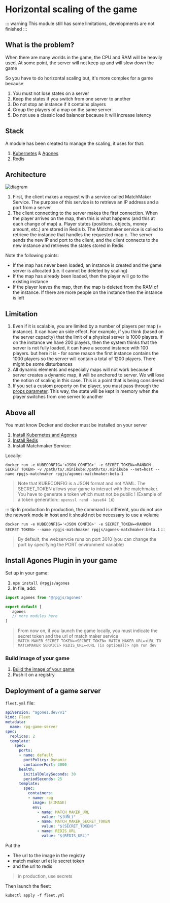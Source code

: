 # Horizontal scaling of the game 

::: warning
This module still has some limitations, developments are not finished
:::

## What is the problem?

When there are many worlds in the game, the CPU and RAM will be heavily used. At some point, the server will not keep up and will slow down the game

So you have to do horizontal scaling but, it's more complex for a game because

1. You must not lose states on a server
2. Keep the states if you switch from one server to another
3. Do not stop an instance if it contains players
4. Group the players of a map on the same server
5. Do not use a classic load balancer because it will increase latency

## Stack

A module has been created to manage the scaling, it uses for that:

1. [Kubernetes](https://kubernetes.io) & [Agones](https://agones.dev/site/)
2. Redis

## Architecture

![diagram](/assets/agones-diagram.jpg)

1. First, the client makes a request with a service called MatchMaker Service. The purpose of this service is to retrieve an IP address and a port from a server
2. The client connecting to the server makes the first connection. When the player arrives on the map, then this is what happens (and this at each change of map)
    a. Player states (positions, objects, money amount, etc.) are stored in Redis
    b. The Matchmaker service is called to retrieve the instance that handles the requested map
    c. The server sends the new IP and port to the client, and the client connects to the new instance and retrieves the states stored in Redis

Note the following points:

- If the map has never been loaded, an instance is created and the game server is allocated (i.e. it cannot be deleted by scaling)
- If the map has already been loaded, then the player will go to the existing instance
- If the player leaves the map, then the map is deleted from the RAM of the instance. If there are more people on the instance then the instance is left

## Limitation

1. Even if it is scalable, you are limited by a number of players per map (= instance). It can have an side effect. For example, if you think (based on the server capacity) that the limit of a physical server is 1000 players. If on the instance we have 200 players, then the system thinks that the server is not fully loaded, it can have a second instance with 100 players. but here it is - for some reason the first instance contains the 1000 players so the server will contain a total of 1200 players. There might be some disturbances
2. All dynamic elements and especially maps will not work because if server creates a dynamic map, it will be anchored to server. We will lose the notion of scaling in this case. This is a point that is being considered
3. If you set a custom property on the player, you must pass through the [props parameter](/classes/player.html#props). This way, the state will be kept in memory when the player switches from one server to another

## Above all

You must know Docker and docker must be installed on your server

1. [Install Kubernetes and Agones](https://agones.dev/site/docs/installation/)
2. [Install Redis](https://redis.io/docs/getting-started/)
3. Install Matchmaker Service:

Locally:

`docker run -e KUBECONFIG='<JSON CONFIG>' -e SECRET_TOKEN=<RANDOM SECRET TOKEN> -v /path/to/.minikube:/path/to/.minikube --net=host --name rpgjs-matchmaker rpgjs/agones-matchmaker:beta.1`

> Note that KUBECONFIG is a JSON format and not YAML. 
> The SECRET_TOKEN allows your game to interact with the matchmaker. You have to generate a token which must not be public ! (Example of a token generation:: `openssl rand -base64 16`)

::: tip In production
In production, the command is different, you do not use the network mode in host and it should not be necessary to use a volume

`docker run -e KUBECONFIG='<JSON CONFIG>' -e SECRET_TOKEN=<RANDOM SECRET TOKEN> --name rpgjs-matchmaker rpgjs/agones-matchmaker:beta.1`
:::

>  By default, the webservcie runs on port 3010 (you can change the port by specifying the PORT environment variable)

## Install Agones Plugin in your game

Set up in your game:

1. `npm install @rpgjs/agones`
2. In <PathTo to="modIndex" /> file, add:

```ts
import agones from '@rpgjs/agones'

export default [
   agones
   // more modules here
]
```

> From now on, if you launch the game locally, you must indicate the secret token and the url of match maker service
> `MATCH_MAKER_SECRET_TOKEN=<SECRET TOKEN> MATCH_MAKER_URL=<URL TO MATCHMAKER SERVICE> REDIS_URL=<URL (is optional)> npm run dev`

### Build Image of your game

1. [Build the image of your game](/guide/production.html#build-with-docker)
2. Push it on a registry

## Deployment of a game server

`fleet.yml` file:

```yml
apiVersion: "agones.dev/v1"
kind: Fleet
metadata:
  name: rpg-game-server
spec:
  replicas: 2
  template:
    spec:
      ports:
      - name: default
        portPolicy: Dynamic
        containerPort: 3000
      health:
        initialDelaySeconds: 30
        periodSeconds: 25
      template:
        spec:
          containers:
          - name: rpg
            image: $(IMAGE)
            env:
              - name: MATCH_MAKER_URL
                value: "$(URL)"
              - name: MATCH_MAKER_SECRET_TOKEN
                value: "$(SECRET_TOKEN)"
              - name: REDIS_URL
                value: "$(REDIS_URL)"
```

Put the 
- The url to the image in the registry
- match maker url et le secret token
- and the url to redis

> in production, use secrets

Then launch the fleet:

`kubectl apply -f fleet.yml`



